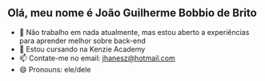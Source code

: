 ## Olá, meu nome é João Guilherme Bobbio de Brito

- 🔭 Não trabalho em nada atualmente, mas estou aberto a experiências para aprender melhor sobre back-end
- 🌱 Estou cursando na Kenzie Academy
- 📫 Contate-me no email: jhanesz@hotmail.com
- 😄 Pronouns: ele/dele
